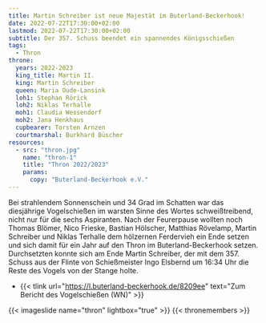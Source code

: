 ```yaml
---
title: Martin Schreiber ist neue Majestät im Buterland-Beckerhook!
date: 2022-07-22T17:30:00+02:00
lastmod: 2022-07-22T17:30:00+02:00
subtitle: Der 357. Schuss beendet ein spannendes Königsschießen
tags:
  - Thron
throne:
  years: 2022-2023
  king_title: Martin II.
  king: Martin Schreiber
  queen: Maria Oude-Lansink
  loh1: Stephan Rörick
  loh2: Niklas Terhalle
  moh1: Claudia Wessendorf
  moh2: Jana Henkhaus
  cupbearer: Torsten Arnzen
  courtmarshal: Burkhard Büscher
resources:
  - src: "thron.jpg"
    name: "thron-1"
    title: "Thron 2022/2023"
    params:
      copy: "Buterland-Beckerhook e.V."
---
```


Bei strahlendem Sonnenschein und 34 Grad im Schatten war das diesjährige Vogelschießen im
warsten Sinne des Wortes schweißtreibend, nicht nur für die sechs Aspiranten. <!--more-->
Nach der Feurerpause wollten noch Thomas Blömer, Nico Frieske, Bastian Hölscher, Matthias Rövelamp,
Martin Schreiber und Niklas Terhalle dem hölzernen Ferdervieh ein Ende setzen und sich damit für ein
Jahr auf den Thron im Buterland-Beckerhook setzen. Durchsetzten konnte sich am Ende Martin Schreiber,
der mit dem 357. Schuss aus der Flinte von Schießmeister Ingo Elsbernd um 16:34 Uhr die Reste
des Vogels von der Stange holte.

- {{< tlink url="https://l.buterland-beckerhook.de/8209ee" text="Zum Bericht des Vogelschießen (WN)" >}}

{{< imageslide name="thron" lightbox="true" >}}
{{< thronemembers >}}
